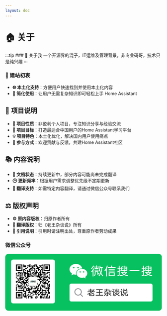 ```yaml
---
layout: doc
---
```


# 🏠 关于

:::tip ### 📱 关于我
一个开源界的混子，IT运维及管理背景，非专业码哥，技术只是纯兴趣
:::




### 🎯 建站初衷

- **🌐 本土化支持**：方便用户快速找到并使用本土化内容
- **🚀 简化使用**：让用户无需复杂知识即可轻松上手 Home Assistant


## 🌟 项目说明

- **🎯 项目性质**：非盈利个人项目，专注知识分享与经验交流  
- **🚀 项目目标**：打造最适合中国用户的Home Assistant学习平台  
- **💡 项目特色**：本土化优化，解决国内用户使用痛点  
- **🤝 参与方式**：欢迎贡献与反馈，共建Home Assistant社区  

## 📚 内容说明

- **📖 文档状态**：持续更新中，部分内容可能尚未完成翻译  
- **🕒 更新频率**：根据用户需求调整优先级不定期更新  
- **📝 翻译支持**：如需特定内容翻译，请通过微信公众号联系我们  

## ⚖️ 版权声明

- **©️ 原内容版权**：归原作者所有  
- **📜 翻译版权**：归《老王杂谈说》所有  
- **🔗 引用说明**：引用时请注明出处，尊重原作者劳动成果  

### 微信公众号

![微信公众号二维码](./images/WeChat_QRCode.png)